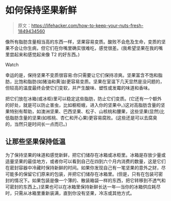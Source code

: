 # 如何保持坚果新鲜

> 原文：<https://lifehacker.com/how-to-keep-your-nuts-fresh-1849434560>

像所有脂肪含量相当高的东西一样，坚果容易变质。酸败不会危及生命，变质的坚果不会让你生病，但它们在你嘴里确实很难吃，感觉很差。(我希望坚果在我的嘴里尝起来和感觉起来像 T2 的好东西。)

Watch

幸运的是，保持坚果不变质很容易:你只需要让它们保持凉爽。坚果富含不饱和脂肪，比饱和脂肪(如猪油和黄油)更容易变质。坚果在室温下几天显然是没问题的，但较高的温度最终会使它们变软，并产生酸味、塑性或发霉的味道和香味。

把它们放在冰箱(或冰柜)里可以稳定这些脂肪，防止它们变质。(它还有一个额外的好处，就是可以防止害虫，比如橱柜蛾，进入你的坚果中。)这对高脂肪含量的坚果特别有帮助，如澳洲坚果、巴西坚果、松子、山核桃和腰果，这些坚果(显然)比低脂肪含量的坚果(如核桃、杏仁和开心果)更容易腐败。(这些还是可以去腐臭的，当然只是时间长一点而已。)

## 让那些坚果保持低温

为了保持坚果的味道和感觉新鲜，把它们储存在冰箱或冰柜里。冰箱是存放少量或适量坚果的最佳地方，或者你可以看到自己在四到六个月内消费的数量，这是它们在密封容器中冷藏时保持新鲜的时间。如果你发现自己有一笔坚果的意外之财，尽可能多的保留它们原来的包装，并把它们储存在冰箱里。(但是，只有在包装可密封的情况下。如果包装是像一个薄的、散装箱袋一样的东西，把它转移到不透气和可密封的东西上。)坚果也可以在冰箱里保持新鲜长达一年—当你的冰箱供应耗尽时，只需从冰箱里重新装满，直到你没有坚果，冷冻或其他方式。
